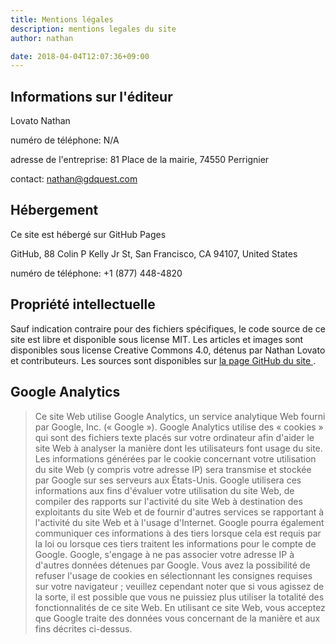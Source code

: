```yaml
---
title: Mentions légales
description: mentions legales du site
author: nathan

date: 2018-04-04T12:07:36+09:00
---
```


## Informations sur l'éditeur

Lovato Nathan

numéro de téléphone: N/A

adresse de l'entreprise: 81 Place de la mairie, 74550 Perrignier

contact: nathan@gdquest.com

## Hébergement

Ce site est hébergé sur GitHub Pages

GitHub, 88 Colin P Kelly Jr St, San Francisco, CA 94107, United States

numéro de téléphone: +1 (877) 448-4820

## Propriété intellectuelle

Sauf indication contraire pour des fichiers spécifiques, le code source de ce site est libre et disponible sous license MIT. Les articles et images sont disponibles sous license Creative Commons 4.0, détenus par Nathan Lovato et contributeurs. Les sources sont disponibles sur [ la page GitHub du site ](https://github.com/GDQuest/GDQuest-website).

## Google Analytics

<blockquote>
Ce site Web utilise Google Analytics, un service analytique Web fourni par Google, Inc. (« Google »). Google Analytics utilise des « cookies » qui sont des fichiers texte placés sur votre ordinateur afin d'aider le site Web à analyser la manière dont les utilisateurs font usage du site. Les informations générées par le cookie concernant votre utilisation du site Web (y compris votre adresse IP) sera transmise et stockée par Google sur ses serveurs aux États-Unis. Google utilisera ces informations aux fins d'évaluer votre utilisation du site Web, de compiler des rapports sur l'activité du site Web à destination des exploitants du site Web et de fournir d'autres services se rapportant à l'activité du site Web et à l'usage d'Internet. Google pourra également communiquer ces informations à des tiers lorsque cela est requis par la loi ou lorsque ces tiers traitent les informations pour le compte de Google. Google, s'engage à ne pas associer votre adresse IP à d'autres données détenues par Google. Vous avez la possibilité de refuser l'usage de cookies en sélectionnant les consignes requises sur votre navigateur ; veuillez cependant noter que si vous agissez de la sorte, il est possible que vous ne puissiez plus utiliser la totalité des fonctionnalités de ce site Web. En utilisant ce site Web, vous acceptez que Google traite des données vous concernant de la manière et aux fins décrites ci-dessus.
</blockquote>
